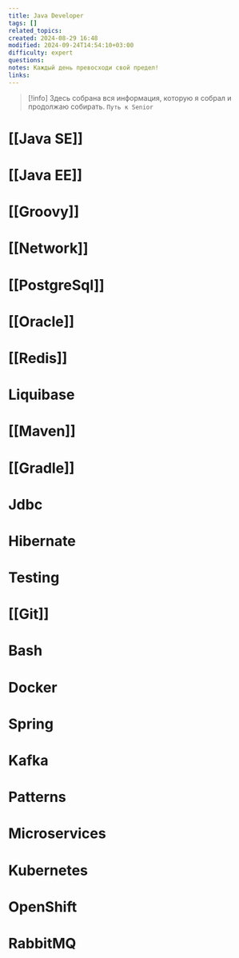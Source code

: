 ```yaml
---
title: Java Developer
tags: []
related_topics: 
created: 2024-08-29 16:48
modified: 2024-09-24T14:54:10+03:00
difficulty: expert
questions: 
notes: Каждый день превосходи свой предел!
links: 
---
```



> [!info] Здесь собрана вся информация, которую я собрал и продолжаю собирать. 
> `Путь к Senior` 

# [[Java SE]]
# [[Java EE]]
# [[Groovy]]

# [[Network]]
# [[PostgreSql]]
# [[Oracle]]
# [[Redis]]
# Liquibase
# [[Maven]]
# [[Gradle]]
# Jdbc
# Hibernate
# Testing
# [[Git]]
# Bash
# Docker
# Spring 
# Kafka
# Patterns
# Microservices
# Kubernetes
# OpenShift
# RabbitMQ

